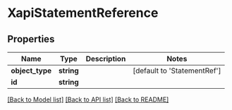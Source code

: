 # XapiStatementReference

## Properties
Name | Type | Description | Notes
------------ | ------------- | ------------- | -------------
**object_type** | **string** |  | [default to 'StatementRef']
**id** | **string** |  | 

[[Back to Model list]](../README.md#documentation-for-models) [[Back to API list]](../README.md#documentation-for-api-endpoints) [[Back to README]](../README.md)


